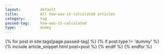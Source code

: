 ```yaml
---
layout:			default
title:			All how-was-it-calculated articles
category:		tag
passed-tag:		how-was-it-calculated
type:           dummy
---
```



<div class="ui basic segment">
{% for post in site.tags[page.passed-tag] %}
{% if post.type != 'dummy' %}
    {% include article_snippet.html post=post %}
{% endif %}
{% endfor %}
</div>
